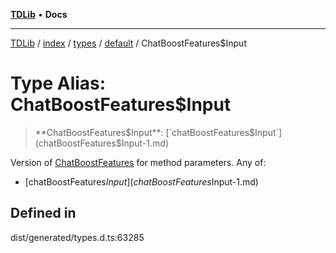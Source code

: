 [**TDLib**](../../../../../../README.md) • **Docs**

***

[TDLib](../../../../../../modules.md) / [index](../../../../../README.md) / [types](../../../README.md) / [default](../README.md) / ChatBoostFeatures$Input

# Type Alias: ChatBoostFeatures$Input

> **ChatBoostFeatures$Input**: [`chatBoostFeatures$Input`](chatBoostFeatures$Input-1.md)

Version of [ChatBoostFeatures](ChatBoostFeatures.md) for method parameters.
Any of:
- [chatBoostFeatures$Input](chatBoostFeatures$Input-1.md)

## Defined in

dist/generated/types.d.ts:63285
